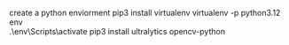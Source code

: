 create a python enviorment
pip3 install virtualenv
virtualenv -p python3.12 env  
.\env\Scripts\activate
pip3 install ultralytics opencv-python